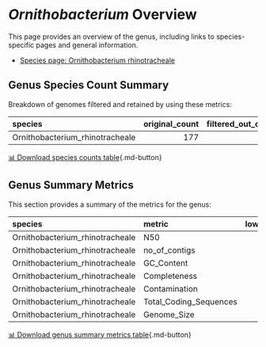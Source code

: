 # *Ornithobacterium* Overview
This page provides an overview of the genus, including links to species-specific pages and general information.

- [Species page: Ornithobacterium rhinotracheale](Ornithobacterium_rhinotracheale/index.md)
## Genus Species Count Summary
Breakdown of genomes filtered and retained by using these metrics:

| species                         |   original_count |   filtered_out_count |   final_count |
|:--------------------------------|-----------------:|---------------------:|--------------:|
| Ornithobacterium_rhinotracheale |              177 |                   18 |           159 |


[📊 Download species counts table](species_counts.csv){.md-button}
## Genus Summary Metrics
This section provides a summary of the metrics for the genus:

| species                         | metric                 |   lower_bounds |   upper_bounds |
|:--------------------------------|:-----------------------|---------------:|---------------:|
| Ornithobacterium_rhinotracheale | N50                    |    29000       |      nan       |
| Ornithobacterium_rhinotracheale | no_of_contigs          |      nan       |      210       |
| Ornithobacterium_rhinotracheale | GC_Content             |       37       |       39       |
| Ornithobacterium_rhinotracheale | Completeness           |       87       |      nan       |
| Ornithobacterium_rhinotracheale | Contamination          |      nan       |        6       |
| Ornithobacterium_rhinotracheale | Total_Coding_Sequences |     2100       |     2400       |
| Ornithobacterium_rhinotracheale | Genome_Size            |        2.2e+06 |        2.5e+06 |


[📊 Download genus summary metrics table](genus_summary_metrics.csv){.md-button}

